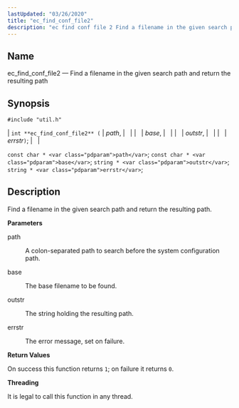 ```yaml
---
lastUpdated: "03/26/2020"
title: "ec_find_conf_file2"
description: "ec find conf file 2 Find a filename in the given search path and return the resulting path int ec find conf file 2 path base outstr errstr const char path const char base string outstr string errstr Find a filename in the given search path and return the resulting..."
---
```


<a name="apis.ec_find_conf_file2"></a> 
## Name

ec_find_conf_file2 — Find a filename in the given search path and return the resulting path

## Synopsis

`#include "util.h"`

| `int **ec_find_conf_file2** (` | <var class="pdparam">path</var>, |   |
|   | <var class="pdparam">base</var>, |   |
|   | <var class="pdparam">outstr</var>, |   |
|   | <var class="pdparam">errstr</var>`)`; |   |

`const char * <var class="pdparam">path</var>`;
`const char * <var class="pdparam">base</var>`;
`string * <var class="pdparam">outstr</var>`;
`string * <var class="pdparam">errstr</var>`;<a name="idp52436000"></a> 
## Description

Find a filename in the given search path and return the resulting path.

**<a name="idp52437264"></a> Parameters**

<dl class="variablelist">

<dt>path</dt>

<dd>

A colon-separated path to search before the system configuration path.

</dd>

<dt>base</dt>

<dd>

The base filename to be found.

</dd>

<dt>outstr</dt>

<dd>

The string holding the resulting path.

</dd>

<dt>errstr</dt>

<dd>

The error message, set on failure.

</dd>

</dl>

**<a name="idp52445616"></a> Return Values**

On success this function returns `1`; on failure it returns `0`.

**<a name="idp52447456"></a> Threading**

It is legal to call this function in any thread.